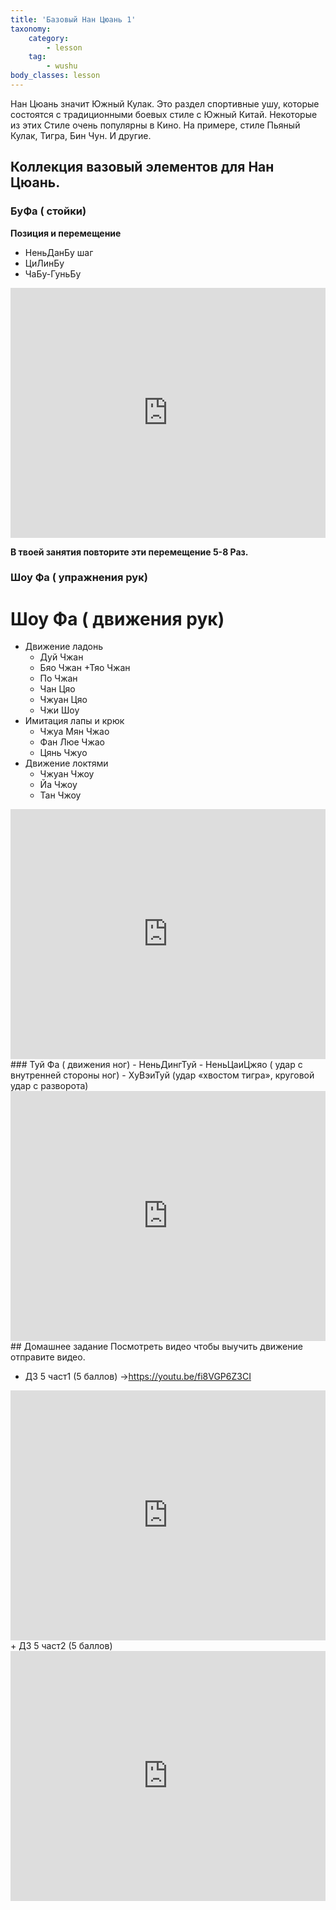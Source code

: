 ```yaml
---
title: 'Базовый Нан Цюань 1'
taxonomy:
    category:
        - lesson
    tag:
        - wushu
body_classes: lesson
---
```


Нан Цюань значит Южный Кулак. Это раздел спортивные ушу, которые состоятся с традиционными боевых стиле с Южный Китай. Некоторые из этих Стиле очень популярны в Кино. На примере, стиле Пьяный Кулак, Тигра, Бин Чун. И другие.

## Коллекция вазовый элементов для Нан Цюань.

### БуФа ( стойки)
**Позиция и перемещение**
- НеньДанБу шаг
- ЦиЛинБу
- ЧаБу-ГуньБу
<iframe width="100%" height="400px" src="https://www.youtube.com/embed/c7MQOxikRyY" frameborder="0" allow="accelerometer; autoplay; encrypted-media; gyroscope; picture-in-picture" allowfullscreen></iframe>

**В твоей занятия повторите эти перемещение 5-8 Раз.**

### Шоу Фа ( упражнения рук)

# Шоу Фа ( движения рук)
- Движение ладонь
  + Дуй Чжан
  + Бяо Чжан
  +Тяо Чжан
  + По Чжан
  + Чан Цяо
  + Чжуан Цяо
  + Чжи Шоу
- Имитация лапы и крюк
   + Чжуа Мян Чжао
   + Фан Люе Чжао
   + Цянь Чжуо
- Движение локтями
  + Чжуан Чжоу
  + Йа Чжоу
  + Тан Чжоу
<iframe width="100%" height="400px" src="https://www.youtube.com/embed/c7MQOxikRyY" frameborder="0" allow="accelerometer; autoplay; encrypted-media; gyroscope; picture-in-picture" allowfullscreen></iframe>
### Туй Фа ( движения ног)
- НеньДингТуй
- НеньЦаиЦжяо ( удар с внутренней стороны ног)
- ХуВэиТуй (удар «хвостом тигра», круговой удар с разворота)
<iframe width="100%" height="400px" src="https://www.youtube.com/embed/q8SbmKEEbZ4" frameborder="0" allow="accelerometer; autoplay; encrypted-media; gyroscope; picture-in-picture" allowfullscreen></iframe>
## Домашнее задание
Посмотреть видео чтобы выучить движение отправите видео.

+ ДЗ 5 част1 (5 баллов) ->https://youtu.be/fi8VGP6Z3CI
<iframe  width="100%" height="400px" src="https://www.youtube.com/embed/fi8VGP6Z3CI" frameborder="0" allow="accelerometer; autoplay; encrypted-media; gyroscope; picture-in-picture" allowfullscreen></iframe>
+ ДЗ 5 част2 (5 баллов)
<iframe  width="100%" height="400px" src="https://www.youtube.com/embed/QZBwmnWmokk" frameborder="0" allow="accelerometer; autoplay; encrypted-media; gyroscope; picture-in-picture" allowfullscreen></iframe>
